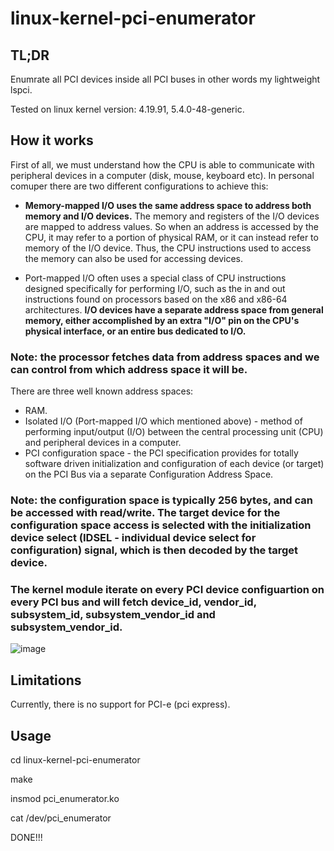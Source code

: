 # linux-kernel-pci-enumerator
## TL;DR
Enumrate all PCI devices inside all PCI buses in other words my lightweight lspci.

Tested on linux kernel version: 4.19.91, 5.4.0-48-generic.

## How it works
First of all, we must understand how the CPU is able to communicate with peripheral devices in a computer (disk, mouse, keyboard etc).
In personal comuper there are two different configurations to achieve this:

* **Memory-mapped I/O uses the same address space to address both memory and I/O devices.** The memory and registers of the I/O devices are mapped to address values. So when an address is accessed by the CPU, it may refer to a portion of physical RAM, or it can instead refer to memory of the I/O device. Thus, the CPU instructions used to access the memory can also be used for accessing devices.

* Port-mapped I/O often uses a special class of CPU instructions designed specifically for performing I/O, such as the in and out instructions found on processors based on the x86 and x86-64 architectures. **I/O devices have a separate address space from general memory, either accomplished by an extra "I/O" pin on the CPU's physical interface, or an entire bus dedicated to I/O.**

### Note: the processor fetches data from address spaces and we can control from which address space it will be.

There are three well known address spaces:

* RAM.
* Isolated I/O (Port-mapped I/O which mentioned above) - method of performing input/output (I/O) between the central processing unit (CPU) and peripheral devices in a computer.
* PCI configuration space - the PCI specification provides for totally software driven initialization and configuration of each device (or target) on the PCI Bus via a separate Configuration Address Space.

### Note: the configuration space is typically 256 bytes, and can be accessed with read/write. The target device for the configuration space access is selected with the initialization device select (IDSEL - individual device select for configuration) signal, which is then decoded by the target device.

### The kernel module iterate on every PCI device configuartion on every PCI bus and will fetch device_id, vendor_id, subsystem_id, subsystem_vendor_id and subsystem_vendor_id. ###

![image](https://upload.wikimedia.org/wikipedia/commons/c/ca/Pci-config-space.svg)

## Limitations
Currently, there is no support for PCI-e (pci express).

## Usage
cd linux-kernel-pci-enumerator

make

insmod pci_enumerator.ko

cat /dev/pci_enumerator

DONE!!!